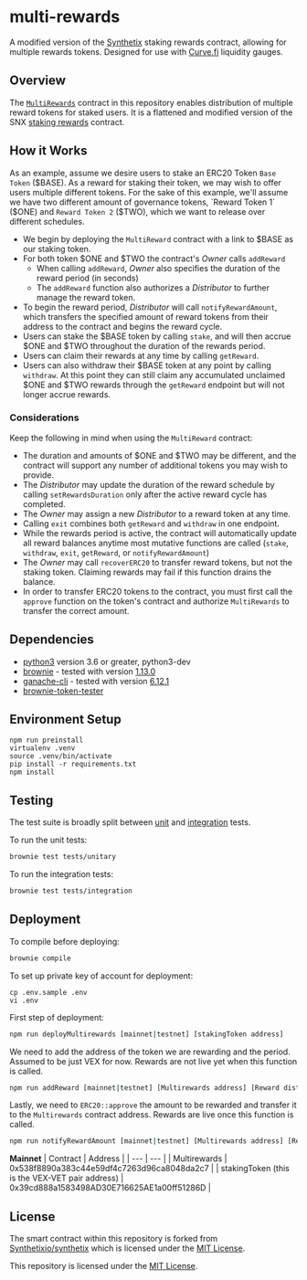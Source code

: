 # multi-rewards
A modified version of the [Synthetix](https://github.com/Synthetixio/synthetix) staking rewards contract, allowing for multiple rewards tokens. Designed for use with [Curve.fi](https://github.com/curvefi) liquidity gauges.

## Overview

The [`MultiRewards`](contracts/MultiRewards.sol) contract in this repository enables distribution of multiple reward tokens for staked users. It is a flattened and modified version of the SNX [staking rewards](https://github.com/Synthetixio/synthetix/blob/master/contracts/StakingRewards.sol) contract.

## How it Works

As an example, assume we desire users to stake an ERC20 Token `Base Token` ($BASE). As a reward for staking their token, we may wish to offer users multiple different tokens. For the sake of this example, we'll assume we have two different amount of governance tokens, `Reward Token 1` ($ONE) and `Reward Token 2` ($TWO), which we want to release over different schedules.

 * We begin by deploying the `MultiReward` contract with a link to $BASE as our staking token.
 * For both token $ONE and $TWO the contract's _Owner_ calls `addReward`
    * When calling `addReward`, _Owner_ also specifies the duration of the reward period (in seconds)
    * The `addReward` function also authorizes a _Distributor_ to further manage the reward token.
 * To begin the reward period, _Distributor_ will call `notifyRewardAmount`, which transfers the specified amount of reward tokens from their address to the contract and begins the reward cycle.
 * Users can stake the $BASE token by calling `stake`, and will then accrue $ONE and $TWO throughout the duration of the rewards period.
 * Users can claim their rewards at any time by calling `getReward`.
 * Users can also withdraw their $BASE token at any point by calling `withdraw`. At this point they can still claim any accumulated unclaimed $ONE and $TWO rewards through the `getReward` endpoint but will not longer accrue rewards.

### Considerations

Keep the following in mind when using the `MultiReward` contract:

 * The duration and amounts of $ONE and $TWO may be different, and the contract will support any number of additional tokens you may wish to provide.
 * The _Distributor_ may update the duration of the reward schedule by calling `setRewardsDuration` only after the active reward cycle has completed.
 * The _Owner_ may assign a new _Distributor_ to a reward token at any time.
 * Calling `exit` combines both `getReward` and `withdraw` in one endpoint.
 * While the rewards period is active, the contract will automatically update all reward balances anytime most mutative functions are called (`stake`, `withdraw`, `exit`, `getReward`, or `notifyRewardAmount`)
 * The _Owner_ may call `recoverERC20` to transfer reward tokens, but not the staking token. Claiming rewards may fail if this function drains the balance.
 * In order to transfer ERC20 tokens to the contract, you must first call the `approve` function on the token's contract and authorize `MultiRewards` to transfer the correct amount.

## Dependencies

* [python3](https://www.python.org/downloads/release/python-368/) version 3.6 or greater, python3-dev
* [brownie](https://github.com/iamdefinitelyahuman/brownie) - tested with version [1.13.0](https://github.com/eth-brownie/brownie/releases/tag/v1.12.0)
* [ganache-cli](https://github.com/trufflesuite/ganache-cli) - tested with version [6.12.1](https://github.com/trufflesuite/ganache-cli/releases/tag/v6.12.1)
* [brownie-token-tester](https://github.com/iamdefinitelyahuman/brownie-token-tester)

## Environment Setup

```
npm run preinstall
virtualenv .venv 
source .venv/bin/activate
pip install -r requirements.txt
npm install
```

## Testing

The test suite is broadly split between [unit](tests/unitary) and [integration](tests/integration) tests.

To run the unit tests:

```bash
brownie test tests/unitary
```

To run the integration tests:

```bash
brownie test tests/integration
```

## Deployment

To compile before deploying:

```bash
brownie compile
```

To set up private key of account for deployment: 
```
cp .env.sample .env
vi .env
```


First step of deployment:
```bash
npm run deployMultirewards [mainnet|testnet] [stakingToken address]
```

We need to add the address of the token we are rewarding and the period. Assumed to be just VEX for now. Rewards are not live yet when this function is called.
```bash
npm run addReward [mainnet|testnet] [Multirewards address] [Reward distributor address] [Reward token address] [Duration in days]
```

Lastly, we need to `ERC20::approve` the amount to be rewarded and transfer it to the `Multirewards` contract address. Rewards are live once this function is called.
```bash
npm run notifyRewardAmount [mainnet|testnet] [Multirewards address] [Reward token address] [Reward amount (excluding 18 decimals)]
```

**Mainnet**
| Contract       | Address                             |
| ---            | ---                                 |
| Multirewards   | 0x538f8890a383c44e59df4c7263d96ca8048da2c7  |
| stakingToken (this is the VEX-VET pair address) | 0x39cd888a1583498AD30E716625AE1a00ff51286D  |



## License

The smart contract within this repository is forked from [Synthetixio/synthetix](https://github.com/Synthetixio/synthetix/tree/master) which is licensed under the [MIT License](https://github.com/Synthetixio/synthetix/blob/develop/LICENSE).

This repository is licensed under the [MIT License](LICENSE).
